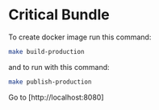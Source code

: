 # Critical Bundle

To create docker image run this command:
```bash
make build-production
```

and to run with this command:

```bash
make publish-production
```

Go to [http://localhost:8080]